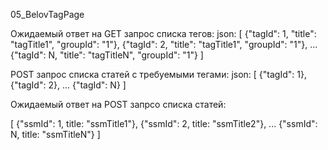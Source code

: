 05_BelovTagPage

Ожидаемый ответ на GET запрос списка тегов:
json:
[
    {"tagId": 1, "title": "tagTitle1", "groupId": "1"},
    {"tagId": 2, "title": "tagTitle1", "groupId": "1"},
    ...
    {"tagId": N, "title": "tagTitleN", "groupId": "1"}
]

POST запрос списка статей с требуемыми тегами:
json:
[
    {"tagId": 1},
    {"tagId": 2},
    ...
    {"tagId": N}
]

Ожидаемый ответ на POST запрсо списка статей:

[
    {"ssmId": 1, title: "ssmTitle1"},
    {"ssmId": 2, title: "ssmTitle2"},
    ...
    {"ssmId": N, title: "ssmTitleN"}
]


